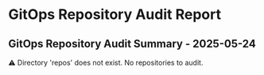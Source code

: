 # GitOps Repository Audit Report

## GitOps Repository Audit Summary - 2025-05-24
⚠️ Directory 'repos' does not exist. No repositories to audit.
